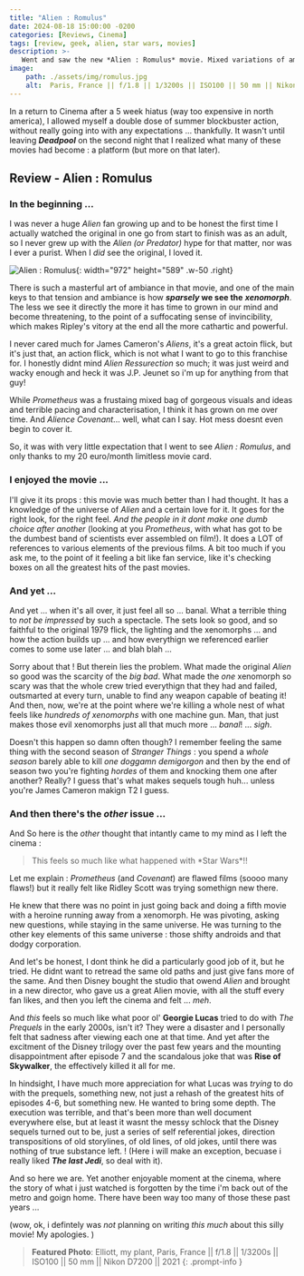 ```yaml
---
title: "Alien : Romulus"
date: 2024-08-18 15:00:00 -0200
categories: [Reviews, Cinema]
tags: [review, geek, alien, star wars, movies] 
description: >-
   Went and saw the new *Alien : Romulus* movie. Mixed variations of ambivalence ensued ... 
image: 
    path: ./assets/img/romulus.jpg
    alt:  Paris, France || f/1.8 || 1/3200s || ISO100 || 50 mm || Nikon D7200 || 2021 || Shahriar Zayyani
---
```

In a return to Cinema after a 5 week hiatus (way too expensive in north america), I allowed myself a double dose of summer blockbuster action, without really going into with any expectations ... thankfully. It wasn't until leaving ***Deadpool*** on the second night that I realized what many of these movies had become : a platform (but more on that later).

## Review - Alien : Romulus 
### In the beginning ... 

I was never a huge *Alien* fan growing up and to be honest the first time I actually watched the original in one go from start to finish was as an adult, so I never grew up with the *Alien (or Predator)* hype for that matter, nor was I ever a purist. When I *did* see the original, I loved it. 

![Alien : Romulus](https://cosmocinemas.fr/public/films/affiches/342_456/1276p10240011049e00d.jpg){: width="972" height="589" .w-50 .right}

There is such a masterful art of ambiance in that movie, and one of the main keys to that tension and ambiance is how ***sparsely* we see the** ***xenomorph***. The less we see it directly the more it has time to grown in our mind and become threatening, to the point of a suffocating sense of invincibility, which makes Ripley's vitory at the end all the more cathartic and powerful. 

I never cared much for James Cameron's *Aliens*, it's a great actoin flick, but it's just that, an action flick, which is not what I want to go to this franchise for. I honestly didnt mind *Alien Ressurection* so much; it was just weird and wacky enough and heck it was J.P. Jeunet so i'm up for anything from that guy!  

While *Prometheus* was a frustaing mixed bag of gorgeous visuals and ideas and terrible pacing and characterisation, I think it has grown on me over time. And *Alience Covenant*... well, what can I say. Hot mess doesnt even begin to cover it. 

So, it was with very little expectation that I went to see *Alien : Romulus*, and only thanks to my 20 euro/month limitless movie card.

### I enjoyed the movie ...
I'll give it its props : this movie was much better than I had thought. It has a knowledge of the universe of *Alien* and a certain love for it. It goes for the right look, for the right feel. *And the people in it dont make one dumb choice after another* (looking at you *Prometheus*, with what has got to be the dumbest band of scientists ever assembled on film!). It does a LOT of references to various elements of the previous films. A bit too much if you ask me, to the point of it feeling a bit like fan service, like it's checking boxes on all the greatest hits of the past movies. 

### And yet ... 
And yet ... when it's all over, it just feel all so ... banal. What a terrible thing to *not be impressed* by such a spectacle. The sets look so good, and so faithful to the original 1979 flick, the lighting and the xenomorphs ... and how the action builds up ... and how everythign we referenced earlier comes to some use later ... and blah blah ... 

Sorry about that ! But therein lies the problem. What made the original *Alien* so good was the scarcity of the *big bad*. What made the *one* xenomorph so scary was that the whole crew tried everythign that they had and failed, outsmarted at every turn, unable to find any weapon capable of beating it! And then, now, we're at the point where we're killing a whole nest of what feels like *hundreds of xenomorphs* with one machine gun. Man, that just makes those evil xenomorphs just all that much more ... *banal*! ... *sigh*. 

Doesn't this happen so damn often though? I remember feeling the same thing with the second season of *Stranger Things* : you spend a *whole season* barely able to kill *one doggamn demigorgon* and then by the end of season two you're fighting *hordes* of them and knocking them one after another? Really? I guess that's what makes sequels tough huh... unless you're James Cameron makign T2 I guess. 

### And then there's the *other* issue ... 
And So here is the *other* thought that intantly came to my mind as I left the cinema : 

<blockquote class="styled-quote">
  <p>This feels so much like what happened with *Star Wars*!!</p>
</blockquote>

Let me explain : *Prometheus* (and *Covenant*) are flawed films (soooo many flaws!) but it really felt like Ridley Scott was trying somethign new there. 

He knew that there was no point in just going back and doing a fifth movie with a heroine running away from a xenomorph. He was pivoting, asking new questions, while staying in the same universe. He was turning to the other key elements of this same universe : those shifty androids and that dodgy corporation. 

And let's be honest, I dont think he did a particularly good job of it, but he tried. He didnt want to retread the same old paths and just give fans more of the same. And then Disney bought the studio that owend *Alien* and brought in a new director, who gave us a great Alien movie, with all the stuff every fan likes, and then you left the cinema and felt ... *meh*. 

And *this* feels so much like what poor ol' **Georgie Lucas** tried to do with *The Prequels* in the early 2000s, isn't it? They were a disaster and I personally felt that sadness after viewing each one at that time. And yet after the excitment of the Disney trilogy over the past few years and the mounting disappointment after episode 7 and the scandalous joke that was **Rise of Skywalker**, the effectively killed it all for me. 

In hindsight, I have much more appreciation for what Lucas was *trying* to do with the prequels, something new, not just a rehash of the greatest hits of episodes 4-6, but something new. He wanted to bring some depth. The execution was terrible, and that's been more than well document everywhere else, but at least it wasnt the messy schlock that the Disney sequels turned out to be, just a series of self referential jokes, direction transpositions of old storylines, of old lines, of old jokes, until there was nothing of true substance left. ! (Here i will make an exception, becuase i really liked ***The last Jedi***, so deal with it). 

And so here we are. Yet another enjoyable moment at the cinema, where the story of what i just watched is forgotten by the time i'm back out of the metro and goign home. There have been way too many of those these past years ... 

(wow, ok, i defintely was *not* planning on writing *this much* about this silly movie! My apologies. )

> **Featured Photo**: 
Elliott, my plant, Paris, France || f/1.8 || 1/3200s || ISO100 || 50 mm || Nikon D7200 || 2021 
{: .prompt-info }




